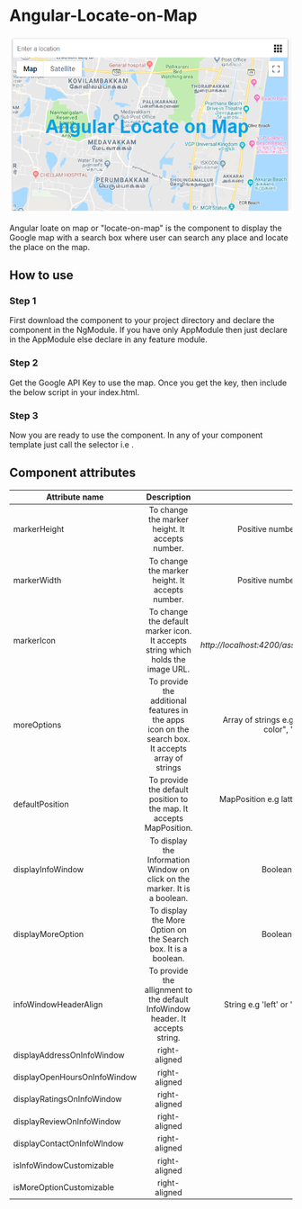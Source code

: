 # Angular-Locate-on-Map
![alt text](https://github.com/bikash-b/Angular-Locate-on-Map/blob/master/locate-on-map.png)

Angular loate on map or "locate-on-map" is the component to display the Google map with a search box where user can search any place and locate the place on the map.

## How to use

### Step 1

First download the component to your project directory and declare the component in the NgModule. If you have only AppModule then just declare in the AppModule else declare in any feature module.

### Step 2

Get the Google API Key to use the map. Once you get the key, then include the below script in your index.html.

*<script async defer src="https://maps.googleapis.com/maps/api/js?key=YOUR_API_KEY&callback=initMap" type="text/javascript"></script>*

### Step 3

Now you are ready to use the component. In any of your component template just call the selector i.e *<locate-on-map></locate-on-map>*.

## Component attributes

| Attribute name| Description   | Value |
| ------------- |:-------------:| -----:|
| markerHeight      | To change the marker height. It accepts number. | Positive number e.g 20, 30, 50 |
| markerWidth      | To change the marker height. It accepts number. | Positive number e.g 20, 30, 50 |
| markerIcon      | To change the default marker icon. It accepts string which holds the image URL. | Image URL e.g *http://localhost:4200/assets/marker.png* |
| moreOptions      | To provide the additional features in the apps icon on the search box. It accepts array of strings | Array of strings e.g ["Change input color", "Get place info"] |
| defaultPosition      | To provide the default position to the map. It accepts MapPosition. | MapPosition e.g lattitude, longitude, zoom |
| displayInfoWindow      | To display the Information Window on click on the marker. It is a boolean. | Boolean e.g true or false |
| displayMoreOption      | To display the More Option on the Search box. It is a boolean. | Boolean e.g true or false |
| infoWindowHeaderAlign      | To provide the allignment to the default InfoWindow header. It accepts string. | String e.g 'left' or 'center' or 'right'|
| displayAddressOnInfoWindow      | right-aligned | $1600 |
| displayOpenHoursOnInfoWindow      | right-aligned | $1600 |
| displayRatingsOnInfoWindow      | right-aligned | $1600 |
| displayReviewOnInfoWindow      | right-aligned | $1600 |
| displayContactOnInfoWIndow      | right-aligned | $1600 |
| isInfoWindowCustomizable      | right-aligned | $1600 |
| isMoreOptionCustomizable      | right-aligned | $1600 |

